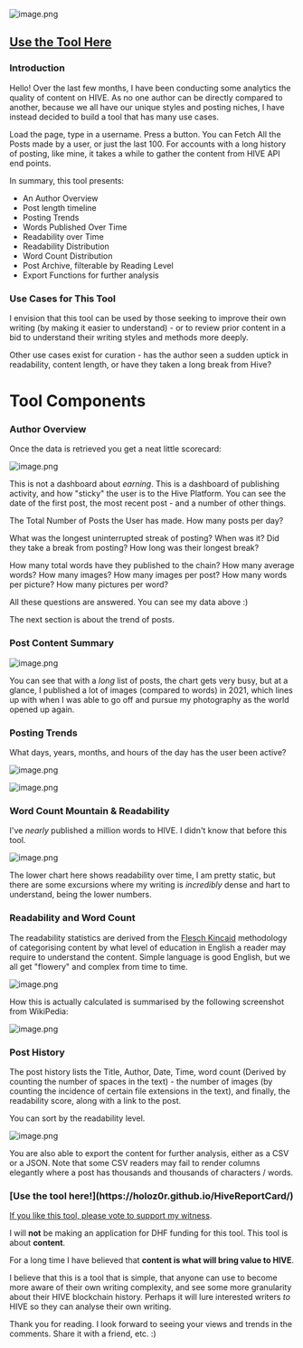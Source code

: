 
![image.png](https://files.peakd.com/file/peakd-hive/holoz0r/23y8qiijNmCc2KM1LLRUY3BdqnULD1NkQMWUHynadUq5gCKrwKNAQnkPkFacEoX5ZFMhb.png)


## [Use the Tool Here](https://holoz0r.github.io/HiveReportCard/)

<h3>Introduction</h3>

Hello! Over the last few months, I have been conducting some analytics the quality of content on HIVE. As no one author can be directly compared to another, because we all have our unique styles and posting niches, I have instead decided to build a tool that has many use cases. 

Load the page, type in a username. Press a button. You can Fetch All the Posts made by a user, or just the last 100. For accounts with a long history of posting, like mine, it takes a while to gather the content from HIVE API end points. 

In summary, this tool presents: 

- An Author Overview
- Post length timeline
- Posting Trends
- Words Published Over Time
- Readability over Time 
- Readability Distribution
- Word Count Distribution
- Post Archive, filterable by Reading Level
- Export Functions for further analysis 

<h3>Use Cases for This Tool</h3>

I envision that this tool can be used by those seeking to improve their own writing (by making it easier to understand) - or to review prior content in a bid to understand their writing styles and methods more deeply. 

Other use cases exist for curation - has the author seen a sudden uptick in readability, content length, or have they taken a long break from Hive? 

<h1>Tool Components</h1>

<h3>Author Overview</h3>

Once the data is retrieved you get a neat little scorecard: 


![image.png](https://files.peakd.com/file/peakd-hive/holoz0r/Enyo1Z3tE3ojVaw1fu2YHm7v8mncsUcuqg9i9Re1nz9UzqxXeh4C3hmRkiNgVqfELSe.png)

This is not a dashboard about *earning*. This is a dashboard of publishing activity, and how "sticky" the user is to the Hive Platform. You can see the date of the first post, the most recent post - and a number of other things.

The Total Number of Posts the User has made. How many posts per day? 

What was the longest uninterrupted streak of posting? When was it? Did they take a break from posting? How long was their longest break? 

How many total words have they published to the chain? How many average words? How many images? How many images per post? How many words per picture? How many pictures per word? 

All these questions are answered. You can see my data above :) 

The next section is about the trend of posts.

<h3>Post Content Summary</h3>

![image.png](https://files.peakd.com/file/peakd-hive/holoz0r/23tGRVKmER4EQYb1KRp4tbhmQ9gWjUnxApmv5rPK5nNz6QcmTBLbXqG15sw2DFL5hdBWD.png)

You can see that with a <em>long</em> list of posts, the chart gets very busy, but at a glance, I published a lot of images (compared to words) in 2021, which lines up with when I was able to go off and pursue my photography as the world opened up again.

<h3>Posting Trends</h3>

What days, years, months, and hours of the day has the user been active? 

![image.png](https://files.peakd.com/file/peakd-hive/holoz0r/EoCYtFFeRCcMFUnBwMjeE57NXw4crTBdX78gP8cP1RuPHusPExCx2ovFzgzv6obqHyZ.png)

![image.png](https://files.peakd.com/file/peakd-hive/holoz0r/23tRtHkkPwgy9BZzDYFanA9YZoYv1LFyeXwfhbi9whqMViQG4bUNGt6Utsz2wUsHBHp8L.png)

<h3>Word Count Mountain &  Readability</h3>

I've *nearly* published a million words to HIVE. I didn't know that before this tool.

![image.png](https://files.peakd.com/file/peakd-hive/holoz0r/23t76y74Xd3Zyb2dp4kfetWbkBZjcB49ipypj4tpMCoePLTGDFJpAdm16gq4YjprDxQ6b.png)

The lower chart here shows readability over time, I am pretty static, but there are some excursions where my writing is *incredibly* dense and hart to understand, being the lower numbers.

<h3>Readability and Word Count</h3>

The readability statistics are derived from the [Flesch Kincaid](https://en.wikipedia.org/wiki/Flesch%E2%80%93Kincaid_readability_tests) methodology of categorising content by what level of education in English a reader may require to understand the content. Simple language is good English, but we all get "flowery" and complex from time to time. 



![image.png](https://files.peakd.com/file/peakd-hive/holoz0r/23tRvZxB5RbpjsbKWrf18HwXh9j5oLVCy1gxPkpJ3WXGykCwcQxmZ4fZ7ES9T9qAZJLAx.png)

How this is actually calculated is summarised by the following screenshot from WikiPedia: 


![image.png](https://files.peakd.com/file/peakd-hive/holoz0r/23tmjgGNGmMePfBoq49fPwAd6ApwkibyA8bK9tpoTLJUW35aFEEGDRePjLxuGrc22Lggg.png)


<h3> Post History</h3>

The post history lists the Title, Author, Date, Time, word count (Derived by counting the number of spaces in the text) - the number of images (by counting the incidence of certain file extensions in the text), and finally, the readability score, along with a link to the post. 

You can sort  by the readability level.

![image.png](https://files.peakd.com/file/peakd-hive/holoz0r/23tGR5HhQxVc3GW3NbiH1HPknMfQpUGAoaa4pkN165VXUpWVgtJ6Pd5iDTmadLKrdxuo3.png)

You are also able to export the content for further analysis, either as a CSV or a JSON. Note that some CSV readers may fail to render columns elegantly where a post has thousands and thousands of characters / words. 


<h3>[Use the tool here!](https://holoz0r.github.io/HiveReportCard/)</h3>

[If you like this tool, please vote to support my witness](https://vote.hive.uno/@holoz0r). 

I will **not** be making an application for DHF funding for this tool. This tool is about **content**. 

For a long time I have believed that **content is what will bring value to HIVE**. 

I believe that this is a tool that is simple, that anyone can use to become more aware of their own writing complexity, and see some more granularity about their HIVE blockchain history. Perhaps it will lure interested writers *to* HIVE so they can analyse their own writing.

Thank you for reading. I look forward to seeing your views and trends in the comments. Share it with a friend, etc.  :) 
